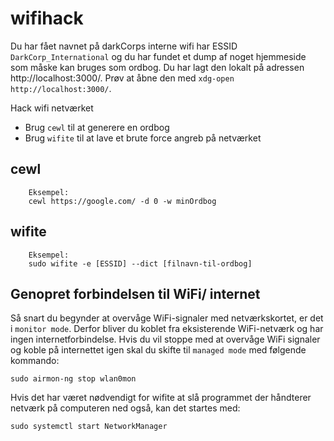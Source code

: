 # wifihack

Du har fået navnet på darkCorps interne wifi har ESSID `DarkCorp_International` og du har fundet et dump af noget hjemmeside som måske kan bruges som ordbog. Du har lagt den lokalt på adressen http://localhost:3000/. Prøv at åbne den med `xdg-open http://localhost:3000/`.

Hack wifi netværket
 - Brug `cewl` til at generere en ordbog
 - Brug `wifite` til at lave et brute force angreb på netværket
 
## cewl

		Eksempel:
		cewl https://google.com/ -d 0 -w minOrdbog

## wifite

		Eksempel:
		sudo wifite -e [ESSID] --dict [filnavn-til-ordbog]

## Genopret forbindelsen til WiFi/ internet

Så snart du begynder at overvåge WiFi-signaler med netværkskortet, er det i `monitor mode`. Derfor bliver du koblet fra eksisterende WiFi-netværk og har ingen internetforbindelse. Hvis du vil stoppe med at overvåge WiFi signaler og koble på internettet igen skal du skifte til `managed mode` med følgende kommando:

`sudo airmon-ng stop wlan0mon`

Hvis det har været nødvendigt for wifite at slå programmet der håndterer netværk på computeren ned også, kan det startes med:

`sudo systemctl start NetworkManager`